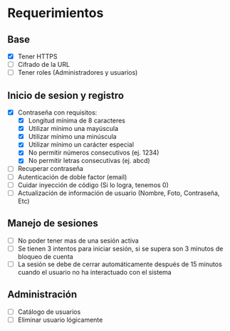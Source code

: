 # Requerimientos

## Base

- [x] Tener HTTPS
- [ ] Cifrado de la URL
- [ ] Tener roles (Administradores y usuarios)

## Inicio de sesion y registro

- [x] Contraseña con requisitos:
  - [x] Longitud mínima de 8 caracteres
  - [x] Utilizar mínimo una mayúscula
  - [x] Utilizar mínimo una minúscula
  - [x] Utilizar mínimo un carácter especial
  - [x] No permitir números consecutivos (ej. 1234)
  - [x] No permitir letras consecutivas (ej. abcd)
- [ ] Recuperar contraseña
- [ ] Autenticación de doble factor (email)
- [ ] Cuidar inyección de código (Si lo logra, tenemos 0)
- [ ] Actualización de información de usuario (Nombre, Foto, Contraseña, Etc)

## Manejo de sesiones

- [ ] No poder tener mas de una sesión activa
- [ ] Se tienen 3 intentos para iniciar sesión, si se supera son 3 minutos de bloqueo de cuenta
- [ ] La sesión se debe de cerrar automáticamente después de 15 minutos cuando el usuario no ha interactuado con el sistema

## Administración

- [ ] Catálogo de usuarios
- [ ] Eliminar usuario lógicamente

